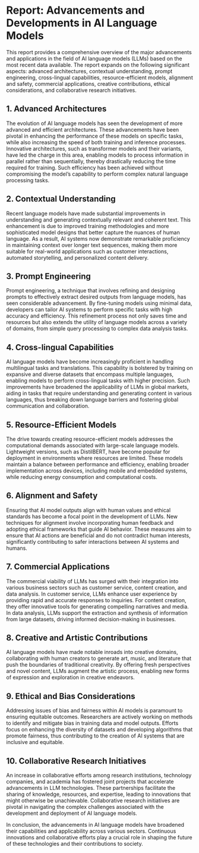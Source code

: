 # Report: Advancements and Developments in AI Language Models

This report provides a comprehensive overview of the major advancements and applications in the field of AI language models (LLMs) based on the most recent data available. The report expands on the following significant aspects: advanced architectures, contextual understanding, prompt engineering, cross-lingual capabilities, resource-efficient models, alignment and safety, commercial applications, creative contributions, ethical considerations, and collaborative research initiatives.

## 1. Advanced Architectures

The evolution of AI language models has seen the development of more advanced and efficient architectures. These advancements have been pivotal in enhancing the performance of these models on specific tasks, while also increasing the speed of both training and inference processes. Innovative architectures, such as transformer models and their variants, have led the charge in this area, enabling models to process information in parallel rather than sequentially, thereby drastically reducing the time required for training. Such efficiency has been achieved without compromising the model’s capability to perform complex natural language processing tasks.

## 2. Contextual Understanding

Recent language models have made substantial improvements in understanding and generating contextually relevant and coherent text. This enhancement is due to improved training methodologies and more sophisticated model designs that better capture the nuances of human language. As a result, AI systems now demonstrate remarkable proficiency in maintaining context over longer text sequences, making them more suitable for real-world applications such as customer interactions, automated storytelling, and personalized content delivery.

## 3. Prompt Engineering

Prompt engineering, a technique that involves refining and designing prompts to effectively extract desired outputs from language models, has seen considerable advancement. By fine-tuning models using minimal data, developers can tailor AI systems to perform specific tasks with high accuracy and efficiency. This refinement process not only saves time and resources but also extends the utility of language models across a variety of domains, from simple query processing to complex data analysis tasks.

## 4. Cross-lingual Capabilities

AI language models have become increasingly proficient in handling multilingual tasks and translations. This capability is bolstered by training on expansive and diverse datasets that encompass multiple languages, enabling models to perform cross-lingual tasks with higher precision. Such improvements have broadened the applicability of LLMs in global markets, aiding in tasks that require understanding and generating content in various languages, thus breaking down language barriers and fostering global communication and collaboration.

## 5. Resource-Efficient Models

The drive towards creating resource-efficient models addresses the computational demands associated with large-scale language models. Lightweight versions, such as DistilBERT, have become popular for deployment in environments where resources are limited. These models maintain a balance between performance and efficiency, enabling broader implementation across devices, including mobile and embedded systems, while reducing energy consumption and computational costs.

## 6. Alignment and Safety

Ensuring that AI model outputs align with human values and ethical standards has become a focal point in the development of LLMs. New techniques for alignment involve incorporating human feedback and adopting ethical frameworks that guide AI behavior. These measures aim to ensure that AI actions are beneficial and do not contradict human interests, significantly contributing to safer interactions between AI systems and humans.

## 7. Commercial Applications

The commercial viability of LLMs has surged with their integration into various business sectors such as customer service, content creation, and data analysis. In customer service, LLMs enhance user experience by providing rapid and accurate responses to inquiries. For content creation, they offer innovative tools for generating compelling narratives and media. In data analysis, LLMs support the extraction and synthesis of information from large datasets, driving informed decision-making in businesses.

## 8. Creative and Artistic Contributions

AI language models have made notable inroads into creative domains, collaborating with human creators to generate art, music, and literature that push the boundaries of traditional creativity. By offering fresh perspectives and novel content, LLMs augment the artistic process, enabling new forms of expression and exploration in creative endeavors.

## 9. Ethical and Bias Considerations

Addressing issues of bias and fairness within AI models is paramount to ensuring equitable outcomes. Researchers are actively working on methods to identify and mitigate bias in training data and model outputs. Efforts focus on enhancing the diversity of datasets and developing algorithms that promote fairness, thus contributing to the creation of AI systems that are inclusive and equitable.

## 10. Collaborative Research Initiatives

An increase in collaborative efforts among research institutions, technology companies, and academia has fostered joint projects that accelerate advancements in LLM technologies. These partnerships facilitate the sharing of knowledge, resources, and expertise, leading to innovations that might otherwise be unachievable. Collaborative research initiatives are pivotal in navigating the complex challenges associated with the development and deployment of AI language models.

In conclusion, the advancements in AI language models have broadened their capabilities and applicability across various sectors. Continuous innovations and collaborative efforts play a crucial role in shaping the future of these technologies and their contributions to society.